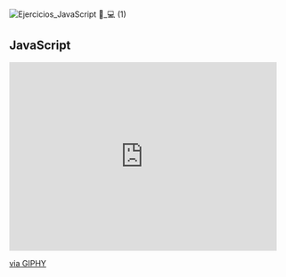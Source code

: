 ![Ejercicios_JavaScript 👨_💻 (1)](https://github.com/PckProgramador/ejerciciosJavaScript/assets/119043644/41a415c6-ccaf-4fe0-8e32-2de24d9cd230)


## JavaScript

<iframe src="https://giphy.com/embed/fwbZnTftCXVocKzfxR" width="480" height="340" frameBorder="0" class="giphy-embed" allowFullScreen></iframe><p><a href="https://giphy.com/gifs/PLCnext-plcnext-phoenixcontact-plcnexttechnology-fwbZnTftCXVocKzfxR">via GIPHY</a></p>
